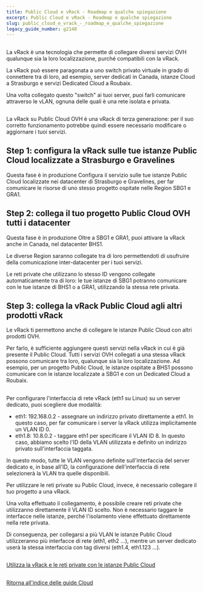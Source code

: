 ```yaml
---
title: Public Cloud e vRack - Roadmap e qualche spiegazione
excerpt: Public Cloud e vRack - Roadmap e qualche spiegazione
slug: public_cloud_e_vrack_-_roadmap_e_qualche_spiegazione
legacy_guide_number: g2148
---
```



## 
La vRack è una tecnologia che permette di collegare diversi servizi OVH qualunque sia la loro localizzazione, purché compatibili con la vRack.

La vRack può essere paragonata a uno switch privato virtuale in grado di connettere tra di loro, ad esempio, server dedicati in Canada, istanze Cloud a Strasburgo e servizi Dedicated Cloud a Roubaix.

Una volta collegato questo "switch" ai tuoi server, puoi farli comunicare attraverso le vLAN, ognuna delle quali è una rete isolata e privata.


## 
La vRack su Public Cloud OVH è una vRack di terza generazione: per il suo corretto funzionamento potrebbe quindi essere necessario modificare o aggiornare i tuoi servizi.


## Step 1: configura la vRack sulle tue istanze Public Cloud localizzate a Strasburgo e Gravelines
Questa fase è in produzione
Configura il servizio sulle tue istanze Public Cloud localizzate nei datacenter di Strasburgo e Gravelines, per far comunicare le risorse di uno stesso progetto ospitate nelle Region SBG1 e GRA1.


## Step 2: collega il tuo progetto Public Cloud OVH tutti i datacenter
Questa fase è in produzione
Oltre a SBG1 e GRA1, puoi attivare la vRack anche in Canada, nel datacenter BHS1.

Le diverse Region saranno collegate tra di loro permettendoti di usufruire della comunicazione inter-datacenter per i tuoi servizi.

Le reti private che utilizzano lo stesso ID vengono collegate automaticamente tra di loro: le tue istanze di SBG1 potranno comunicare con le tue istanze di BHS1 o a GRA1, utilizzando la stessa rete privata.


## Step 3: collega la vRack Public Cloud agli altri prodotti vRack
Le vRack ti permettono anche di collegare le istanze Public Cloud con altri prodotti OVH.

Per farlo, è sufficiente aggiungere questi servizi nella vRack in cui è già presente il Public Cloud. Tutti i servizi OVH collegati a una stessa vRack possono comunicare tra loro, qualunque sia la loro localizzazione. Ad esempio, per un progetto Public Cloud, le istanze ospitate a BHS1 possono comunicare con le istanze localizzate a SBG1 e con un Dedicated Cloud a Roubaix.


## 
Per configurare l'interfaccia di rete vRack (eth1 su Linux) su un server dedicato, puoi scegliere due modalità:


- eth1: 192.168.0.2 - assegnare un indirizzo privato direttamente a eth1. In questo caso, per far comunicare i server la vRack utilizza implicitamente un VLAN ID 0.
- eth1.8: 10.8.0.2 - taggare eth1 per specificare il VLAN ID 8. In questo caso, abbiamo scelto l'ID della VLAN utilizzata e definito un indirizzo privato sull'interfaccia taggata.


In questo modo, tutte le VLAN vengono definite sull'interfaccia del server dedicato e, in base all'ID, la configurazione dell'interfaccia di rete selezionerà la VLAN tra quelle disponibili.

Per utilizzare le reti private su Public Cloud, invece, è necessario collegare il tuo progetto a una vRack.

Una volta effettuato il collegamento, è possibile creare reti private che utilizzanno direttamente il VLAN ID scelto. Non è necessario taggare le interfacce nelle istanze, perché l'isolamento viene effettuato direttamente nella rete privata.

Di conseguenza, per collegarsi a più VLAN le istanze Public Cloud utilizzeranno più interfacce di rete (eth1, eth2 ...), mentre un server dedicato userà la stessa interfaccia con tag diversi (eth1.4, eth1.123 ...).


## 
[Utilizza la vRack e le reti private con le istanze Public Cloud]({legacy}2162)


## 
[Ritorna all'indice delle guide Cloud]({legacy}1785)

